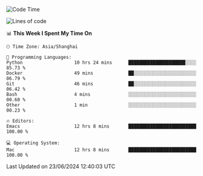 <!--START_SECTION:waka-->
![Code Time](http://img.shields.io/badge/Code%20Time-2%2C025%20hrs%2023%20mins-blue)

![Lines of code](https://img.shields.io/badge/From%20Hello%20World%20I%27ve%20Written-308.1%20thousand%20lines%20of%20code-blue)

📊 **This Week I Spent My Time On** 

```text
🕑︎ Time Zone: Asia/Shanghai

💬 Programming Languages: 
Python                   10 hrs 24 mins      █████████████████████░░░░   85.73 % 
Docker                   49 mins             ██░░░░░░░░░░░░░░░░░░░░░░░   06.79 % 
Git                      46 mins             ██░░░░░░░░░░░░░░░░░░░░░░░   06.42 % 
Bash                     4 mins              ░░░░░░░░░░░░░░░░░░░░░░░░░   00.60 % 
Other                    1 min               ░░░░░░░░░░░░░░░░░░░░░░░░░   00.23 % 

🔥 Editors: 
Emacs                    12 hrs 8 mins       █████████████████████████   100.00 % 

💻 Operating System: 
Mac                      12 hrs 8 mins       █████████████████████████   100.00 % 
```


 Last Updated on 23/06/2024 12:40:03 UTC
<!--END_SECTION:waka-->
